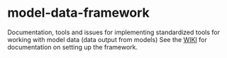 # model-data-framework
Documentation, tools and issues for implementing standardized tools for working with model data (data output from models)
See the [WIKI](https://github.com/ioos/model-data-framework/wiki) for documentation on setting up the framework.


